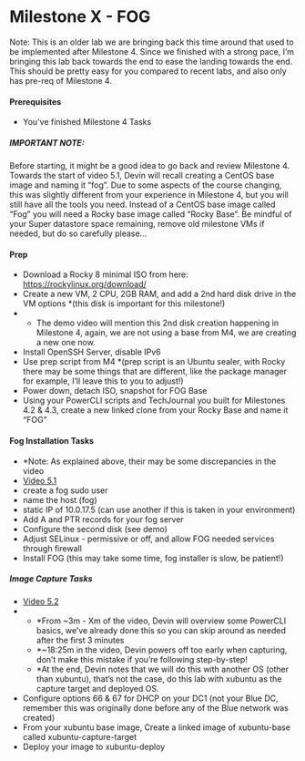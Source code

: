 # Milestone X - FOG
Note: This is an older lab we are bringing back this time around that used to be implemented after Milestone 4. Since we finished with a strong pace, I’m bringing this lab back towards the end to ease the landing towards the end. This should be pretty easy for you compared to recent labs, and also only has pre-req of Milestone 4.

#### Prerequisites
*   You've finished Milestone 4 Tasks
##### IMPORTANT NOTE: 
Before starting, it might be a good idea to go back and review Milestone 4. Towards the start of video 5.1, Devin will recall creating a CentOS base image and naming it “fog”. Due to some aspects of the course changing, this was slightly different from your experience in Milestone 4, but you will still have all the tools you need. Instead of a CentOS base image called “Fog” you will need a Rocky base image called “Rocky Base”.
Be mindful of your Super datastore space remaining, remove old milestone VMs if needed, but do so carefully please…

#### Prep
*   Download a Rocky 8 minimal ISO from here: <https://rockylinux.org/download/>
*   Create a new VM, 2 CPU, 2GB RAM, and add a 2nd hard disk drive in the VM options \*(this disk is important for this milestone!)
*   *   The demo video will mention this 2nd disk creation happening in Milestone 4, again, we are not using a base from M4, we are creating a new one now.
*   Install OpenSSH Server, disable IPv6
*   Use prep script from M4 \*(prep script is an Ubuntu sealer, with Rocky there may be some things that are different, like the package manager for example, I’ll leave this to you to adjust!)
*   Power down, detach ISO, snapshot for FOG Base
*   Using your PowerCLI scripts and TechJournal you built for Milestones 4.2 & 4.3, create a new linked clone from your Rocky Base and name it “FOG”

#### Fog Installation Tasks
*   \*Note: As explained above, their may be some discrepancies in the video
*   [Video 5.1](https://drive.google.com/file/d/1SvKK7z8B4tnCm7jNgKElpEuBAKsFXp61/view?usp=sharing)
*   create a fog sudo user
*   name the host (fog)
*   static IP of 10.0.17.5 (can use another if this is taken in your environment)
*   Add A and PTR records for your fog server
*   Configure the second disk (see demo)
*   Adjust SELinux - permissive or off, and allow FOG needed services through firewall
*   Install FOG (this may take some time, fog installer is slow, be patient!)


##### Image Capture Tasks
* [Video 5.2](https://drive.google.com/file/d/1iL0guYnOPxmIChsfxkMSZIFyU02XcxWC/view?usp=sharing)
*   *   \*From ~3m - Xm of the video, Devin will overview some PowerCLI basics, we’ve already done this so you can skip around as needed after the first 3 minutes
    *   \*~18:25m in the video, Devin powers off too early when capturing, don’t make this mistake if you’re following step-by-step!
    *   \*At the end, Devin notes that we will do this with another OS (other than xubuntu), that’s not the case, do this lab with xubuntu as the capture target and deployed OS.
*   Configure options 66 & 67 for DHCP on your DC1 (not your Blue DC, remember this was originally done before any of the Blue network was created)
*   From your xubuntu base image, Create a linked image of xubuntu-base called xubuntu-capture-target
*   Deploy your image to xubuntu-deploy


